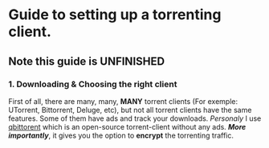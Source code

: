 # Guide to setting up a torrenting client.


## Note this guide is UNFINISHED



### 1. Downloading & Choosing the right client

First of all, there are many, many, **MANY** torrent clients (For exemple: UTorrent, Bittorrent, Deluge, etc), but not all torrent clients have the same features. Some of them have ads and track your downloads.
_Personaly_ I use [qbittorent](https://www.qbittorrent.org/) which is an open-source torrent-client without any ads. **_More importantly_**, it gives you the option to **encrypt** the torrenting traffic.
